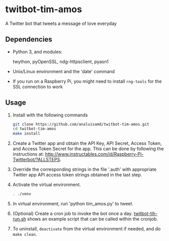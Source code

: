 # twitbot-tim-amos

A Twitter bot that tweets a message of love everyday

## Dependencies

- Python 3, and modules:

  twython,
  pyOpenSSL,
  ndg-httpsclient,
  pyasn1

- Unix/Linux environment and the 'date' command

- If you run on a Raspberry Pi, you might need to install `rng-tools` for the
  SSL connection to work

## Usage

1. Install with the following commands

    ```bash
    git clone https://github.com/analuisamd/twitbot-tim-amos.git 
    cd twitbot-tim-amos
    make install
    ```

2. Create a Twitter app and obtain the API Key, API Secret, Access
Token, and Access Token Secret for the app. This can be done by
following the instructions at:
http://www.instructables.com/id/Raspberry-Pi-Twitterbot/?ALLSTEPS.

3. Override the corresponding strings in the file '.auth' with
appropriate Twitter app API access token strings obtained in the last
step.

4. Activate the virtual environment.

    ```bash
    . ./venv
    ```

5. In virtual environment, run 'python tim_amos.py' to tweet.

6. (Optional) Create a cron job to invoke the bot once a day.
[twitbot-tih-run.sh](twitbot-tim-amos.sh) shows an example script that can be
called within the cronjob.

7. To uninstall, `deactivate` from the virtual environment if needed, and do
`make clean`.

